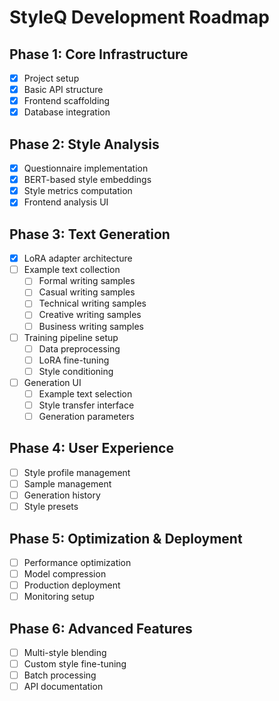 # StyleQ Development Roadmap

## Phase 1: Core Infrastructure 
- [x] Project setup
- [x] Basic API structure
- [x] Frontend scaffolding
- [x] Database integration

## Phase 2: Style Analysis 
- [x] Questionnaire implementation
- [x] BERT-based style embeddings
- [x] Style metrics computation
- [x] Frontend analysis UI

## Phase 3: Text Generation
- [x] LoRA adapter architecture
- [ ] Example text collection
  - [ ] Formal writing samples
  - [ ] Casual writing samples
  - [ ] Technical writing samples
  - [ ] Creative writing samples
  - [ ] Business writing samples
- [ ] Training pipeline setup
  - [ ] Data preprocessing
  - [ ] LoRA fine-tuning
  - [ ] Style conditioning
- [ ] Generation UI
  - [ ] Example text selection
  - [ ] Style transfer interface
  - [ ] Generation parameters

## Phase 4: User Experience
- [ ] Style profile management
- [ ] Sample management
- [ ] Generation history
- [ ] Style presets

## Phase 5: Optimization & Deployment
- [ ] Performance optimization
- [ ] Model compression
- [ ] Production deployment
- [ ] Monitoring setup

## Phase 6: Advanced Features
- [ ] Multi-style blending
- [ ] Custom style fine-tuning
- [ ] Batch processing
- [ ] API documentation
